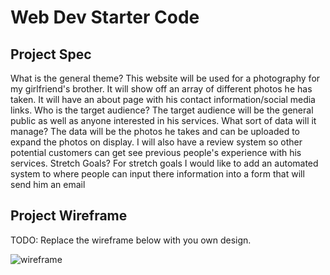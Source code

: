 # Web Dev Starter Code

## Project Spec

What is the general theme? 
    This website will be used for a photography for my girlfriend's brother. It will show off an array of different photos he has taken. It will have an about page with his contact information/social media links. 
Who is the target audience?
    The target audience will be the general public as well as anyone interested in his services. 
What sort of data will it manage?
    The data will be the photos he takes and can be uploaded to expand the photos on display. I will also have a review system so other potential customers can get see previous people's experience with his services. 
Stretch Goals?
    For stretch goals I would like to add an automated system to where people can input there information into a form that will send him an email 

## Project Wireframe

TODO: Replace the wireframe below with you own design.

![wireframe](wireframe-example.png)
